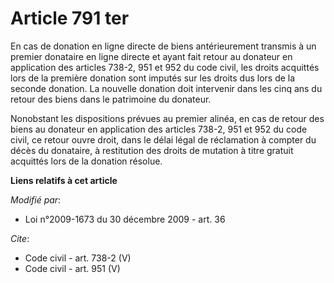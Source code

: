 # Article 791 ter

En cas de donation en ligne directe de biens antérieurement transmis à un premier donataire en ligne directe et ayant fait
retour au donateur en application des articles 738-2, 951 et 952 du code civil, les droits acquittés lors de la première
donation sont imputés sur les droits dus lors de la seconde donation. La nouvelle donation doit intervenir dans les cinq ans
du retour des biens dans le patrimoine du donateur.

Nonobstant les dispositions prévues au premier alinéa, en cas de retour des biens au donateur en application des articles
738-2, 951 et 952 du code civil, ce retour ouvre droit, dans le délai légal de réclamation à compter du décès du donataire, à
restitution des droits de mutation à titre gratuit acquittés lors de la donation résolue.

**Liens relatifs à cet article**

_Modifié par_:

  - Loi n°2009-1673 du 30 décembre 2009 - art. 36

_Cite_:

  - Code civil - art. 738-2 (V)
  - Code civil - art. 951 (V)
